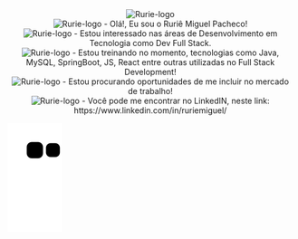 <div align="center">
<img alt="Rurie-logo" src="https://i.imgur.com/kcLsBEe.gif" />
</div>

<div align="center">
<img alt="Rurie-logo" src="https://i.imgur.com/pDeEUJX.gif" /> - Olá!, Eu sou o Ruriê Miguel Pacheco! <br>
<img alt="Rurie-logo" src="https://i.imgur.com/drATD6T.gif" /> - Estou interessado nas áreas de Desenvolvimento em Tecnologia como Dev Full Stack. <br>
<img alt="Rurie-logo" src="https://i.imgur.com/pgEs9Zx.gif" /> - Estou treinando no momento, tecnologias como Java, MySQL, SpringBoot, JS, React entre outras utilizadas no Full Stack Development! <br>
<img alt="Rurie-logo" src="https://i.imgur.com/MCCwmO1.gif" /> - Estou procurando oportunidades de me incluir no mercado de trabalho! <br>
<img alt="Rurie-logo" src="https://i.imgur.com/pDeEUJX.gif" /> - Você pode me encontrar no LinkedIN, neste link: https://www.linkedin.com/in/ruriemiguel/ <br>
</div>

  ![Snake animation](https://github.com/rafaballerini/rafaballerini/blob/output/github-contribution-grid-snake.svg)
